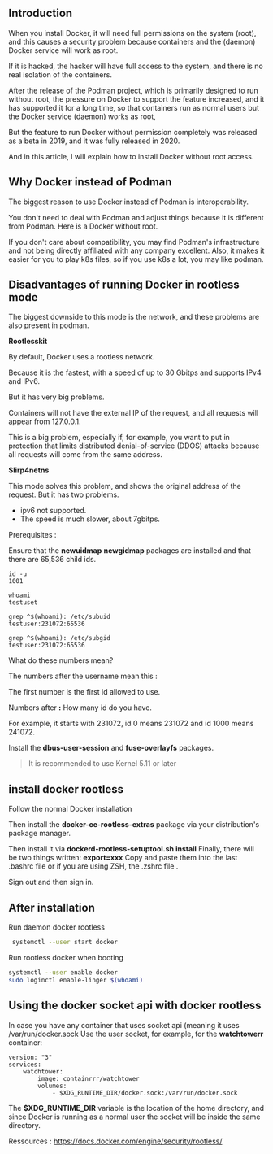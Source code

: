 ## Introduction 

When you install Docker, it will need full permissions on the system (root), and this causes a security problem because containers and the (daemon) Docker service will work as root.

If it is hacked, the hacker will have full access to the system, and there is no real isolation of the containers.

After the release of the Podman project, which is primarily designed to run without root, the pressure on Docker to support the feature increased, and it has supported it for a long time, so that containers run as normal users but the Docker service (daemon) works as root,

But the feature to run Docker without permission completely was released as a beta in 2019, and it was fully released in 2020.

And in this article, I will explain how to install Docker without root access.


##  Why Docker instead of Podman

The biggest reason to use Docker instead of Podman is interoperability.

You don't need to deal with Podman and adjust things because it is different from Podman. Here is a Docker without root.

If you don't care about compatibility, you may find Podman's infrastructure and not being directly affiliated with any company excellent. Also, it makes it easier for you to play k8s files, so if you use k8s a lot, you may like podman.

##  Disadvantages of running Docker in rootless mode

The biggest downside to this mode is the network, and these problems are also present in podman.

**Rootlesskit**

By default, Docker uses a rootless network.

Because it is the fastest, with a speed of up to 30 Gbitps and supports IPv4 and IPv6.

But it has very big problems.

Containers will not have the external IP of the request, and all requests will appear from 127.0.0.1.

This is a big problem, especially if, for example, you want to put in protection that limits distributed denial-of-service (DDOS) attacks because all requests will come from the same address.

**Slirp4netns**

This mode solves this problem, and shows the original address of the request.
But it has two problems.
  - ipv6 not supported.
  - The speed is much slower, about 7gbitps.

Prerequisites : 

Ensure that the **newuidmap** **newgidmap** packages are installed and that there are 65,536 child ids.

```
id -u
1001
```

```
whoami
testuset
```

```
grep ^$(whoami): /etc/subuid
testuser:231072:65536
```

```
grep ^$(whoami): /etc/subgid
testuser:231072:65536
```

What do these numbers mean?

The numbers after the username mean this : 

The first number is the first id allowed to use.

Numbers after **:** How many id do you have.

For example, it starts with 231072, id 0 means 231072 and id 1000 means 241072.

Install the **dbus-user-session** and **fuse-overlayfs** packages.

> It is recommended to use Kernel 5.11 or later

## install docker rootless

Follow the normal Docker installation 

Then install the **docker-ce-rootless-extras** package via your distribution's package manager.

Then install it via **dockerd-rootless-setuptool.sh install**
Finally, there will be two things written: **export=xxx**
Copy and paste them into the last .bashrc file or if you are using ZSH, the .zshrc  file . 

Sign out and then sign in.

## After installation

Run daemon docker rootless

```bash
 systemctl --user start docker

```
Run rootless docker when booting

```bash
systemctl --user enable docker
sudo loginctl enable-linger $(whoami)
```

## Using the docker socket api with docker rootless


In case you have any container that uses socket api (meaning it uses /var/run/docker.sock
Use the user socket, for example, for the **watchtowerr** container:

```
version: "3"
services:
    watchtower:
        image: containrrr/watchtower 
        volumes:
            - $XDG_RUNTIME_DIR/docker.sock:/var/run/docker.sock

```

The **$XDG_RUNTIME_DIR** variable is the location of the home directory, and since Docker is running as a normal user the socket will be inside the same directory.


Ressources :
https://docs.docker.com/engine/security/rootless/
